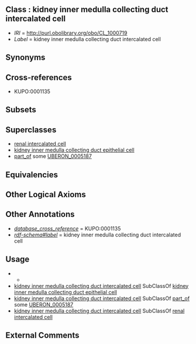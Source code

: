 
## Class : kidney inner medulla collecting duct intercalated cell

 * *IRI* = http://purl.obolibrary.org/obo/CL_1000719
 * *Label* = kidney inner medulla collecting duct intercalated cell

## Synonyms


## Cross-references

 * KUPO:0001135

## Subsets


## Superclasses

 * [renal intercalated cell](../../CL/10/CL_0005010.md)
 * [kidney inner medulla collecting duct epithelial cell](../../CL/47/CL_1000547.md)
 * [part_of](../../BFO/50/BFO_0000050.md) some [UBERON_0005187](../../UBERON/87/UBERON_0005187.md)

## Equivalencies


## Other Logical Axioms


## Other Annotations

 * *[database_cross_reference](../../ef/oboInOwl#hasDbXref.md)* = KUPO:0001135
 * *[rdf-schema#label](../../el/rdf-schema#label.md)* = kidney inner medulla collecting duct intercalated cell

## Usage

 * -
 * [kidney inner medulla collecting duct intercalated cell](../../CL/19/CL_1000719.md) SubClassOf [kidney inner medulla collecting duct epithelial cell](../../CL/47/CL_1000547.md)
 * [kidney inner medulla collecting duct intercalated cell](../../CL/19/CL_1000719.md) SubClassOf [part_of](../../BFO/50/BFO_0000050.md) some [UBERON_0005187](../../UBERON/87/UBERON_0005187.md)
 * [kidney inner medulla collecting duct intercalated cell](../../CL/19/CL_1000719.md) SubClassOf [renal intercalated cell](../../CL/10/CL_0005010.md)

## External Comments

